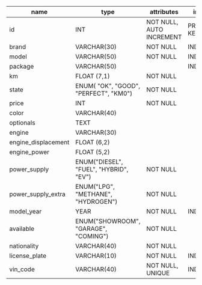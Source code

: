 | name                | type                                   | attributes               | index       |
| ------------------- | -------------------------------------- | ------------------------ | ----------- |
| id                  | INT                                    | NOT NULL, AUTO INCREMENT | PRIMARY KEY |
| brand               | VARCHAR(30)                            | NOT NULL                 | INDEX       |
| model               | VARCHAR(50)                            | NOT NULL                 | INDEX       |
| package             | VARCHAR(50)                            |                          | INDEX       |
| km                  | FLOAT (7,1)                            | NOT NULL                 |             |
| state               | ENUM( "OK", "GOOD", "PERFECT", "KM0")  | NOT NULL                 |             |
| price               | INT                                    | NOT NULL                 |             |
| color               | VARCHAR(40)                            |                          |             |
| optionals           | TEXT                                   |                          |             |
| engine              | VARCHAR(30)                            |                          |             |
| engine_displacement | FLOAT (6,2)                            |                          |             |
| engine_power        | FLOAT (5,2)                            |                          |             |
| power_supply        | ENUM("DIESEL", "FUEL", "HYBRID", "EV") | NOT NULL                 |             |
| power_supply_extra  | ENUM("LPG", "METHANE", "HYDROGEN")     | NOT NULL                 |             |
| model_year          | YEAR                                   | NOT NULL                 | INDEX       |
| available           | ENUM("SHOWROOM", "GARAGE", "COMING")   | NOT NULL                 |             |
| nationality         | VARCHAR(40)                            | NOT NULL                 |             |
| license_plate       | VARCHAR(10)                            | NOT NULL                 | INDEX       |
| vin_code            | VARCHAR(40)                            | NOT NULL, UNIQUE         | INDEX       |
